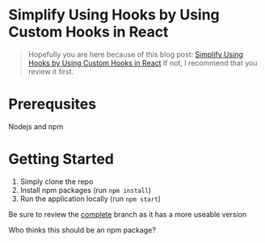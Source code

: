 # Simplify Using Hooks by Using Custom Hooks in React

> Hopefully you are here because of this blog post: [Simplify Using Hooks by Using Custom Hooks in React](https://dev.to/alfetta159/simplify-using-hooks-by-using-custom-hooks-in-react-4oa5) If not, I recommend that you review it first.

# Prerequsites

Nodejs and npm

# Getting Started

1. Simply clone the repo
1. Install npm packages (run `npm install`)
1. Run the application locally (run `npm start`)

Be sure to review the [complete](https://github.com/Alfetta159/CustomHookSample/tree/complete) branch as it has a more useable version

Who thinks this should be an npm package?
